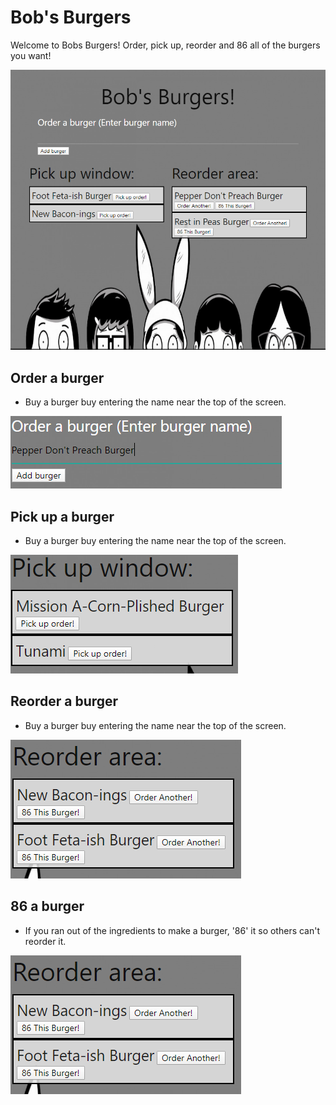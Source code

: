 # Bob's Burgers
Welcome to Bobs Burgers! Order, pick up, reorder and 86 all of the burgers you want!

![Home Page](./readme_pics/home.PNG)

## Order a burger 

* Buy a burger buy entering the name near the top of the screen.

![Order burger](./readme_pics/order.PNG)

## Pick up a burger 

* Buy a burger buy entering the name near the top of the screen.

![Pick up burger](./readme_pics/pickUp.PNG)

## Reorder a burger 

* Buy a burger buy entering the name near the top of the screen.

![Reorder burger](./readme_pics/reorder.PNG)

## 86 a burger 

* If you ran out of the ingredients to make a burger, '86' it so others can't reorder it.

![86 burger](./readme_pics/reorder.PNG)

